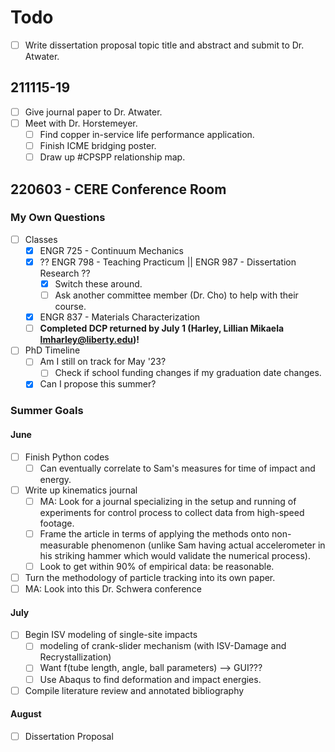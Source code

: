 # Todo

- [ ] Write dissertation proposal topic title and abstract and submit to Dr. Atwater.

## 211115-19
- [ ] Give journal paper to Dr. Atwater.
- [ ] Meet with Dr. Horstemeyer.
	- [ ] Find copper in-service life performance application.
	- [ ] Finish ICME bridging poster.
	- [ ] Draw up #CPSPP relationship map.

## 220603 - CERE Conference Room

### My Own Questions
- [ ] Classes
  - [x] ENGR 725 - Continuum Mechanics
  - [x] ?? ENGR 798 - Teaching Practicum || ENGR 987 - Dissertation Research ??
    - [x] Switch these around.
    - [ ] Ask another committee member (Dr. Cho) to help with their course.
  - [x] ENGR 837 - Materials Characterization
  - [ ] **Completed DCP returned by July 1 (Harley, Lillian Mikaela <lmharley@liberty.edu>)!**
- [ ] PhD Timeline
  - [ ] Am I still on track for May '23?
    - [ ] Check if school funding changes if my graduation date changes.
  - [x] Can I propose this summer?

### Summer Goals
#### June
- [ ] Finish Python codes
  - [ ] Can eventually correlate to Sam's measures for time of impact and energy.
- [ ] Write up kinematics journal
  - [ ] MA: Look for a journal specializing in the setup and running of experiments for control process to collect data from high-speed footage.
  - [ ] Frame the article in terms of applying the methods onto non-measurable phenomenon (unlike Sam having actual accelerometer in his striking hammer which would validate the numerical process).
  - [ ] Look to get within 90% of empirical data: be reasonable.
- [ ] Turn the methodology of particle tracking into its own paper.
- [ ] MA: Look into this Dr. Schwera conference
#### July
- [ ] Begin ISV modeling of single-site impacts
  - [ ] modeling of crank-slider mechanism (with ISV-Damage and Recrystallization)
  - [ ] Want f(tube length, angle, ball parameters) --> GUI???
  - [ ] Use Abaqus to find deformation and impact energies.
- [ ] Compile literature review and annotated bibliography
#### August
- [ ] Dissertation Proposal